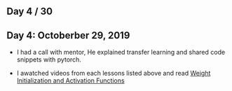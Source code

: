 ## Day 4 / 30



## Day 4: Octoberber 29, 2019
- I had a call with mentor, He explained transfer learning and shared code snippets with pytorch.

- I awatched videos from each lessons listed above and  read [Weight Initialization and Activation Functions](https://www.deeplearningwizard.com/deep_learning/boosting_models_pytorch/weight_initialization_activation_functions/)



